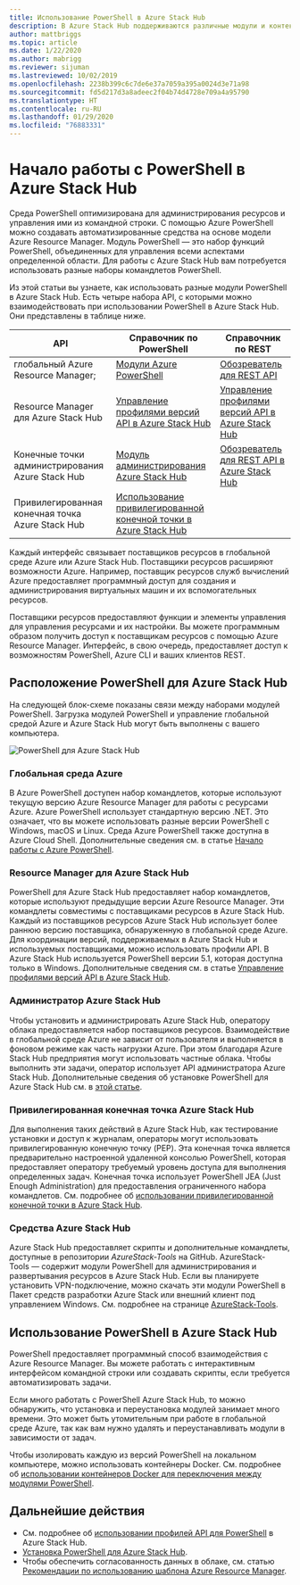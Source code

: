 ```yaml
---
title: Использование PowerShell в Azure Stack Hub
description: В Azure Stack Hub поддерживаются различные модули и контексты PowerShell.
author: mattbriggs
ms.topic: article
ms.date: 1/22/2020
ms.author: mabrigg
ms.reviewer: sijuman
ms.lastreviewed: 10/02/2019
ms.openlocfilehash: 2238b399c6c7de6e37a7059a395a0024d3e71a98
ms.sourcegitcommit: fd5d217d3a8adeec2f04b74d4728e709a4a95790
ms.translationtype: HT
ms.contentlocale: ru-RU
ms.lasthandoff: 01/29/2020
ms.locfileid: "76883331"
---
```

# <a name="get-started-with-powershell-in-azure-stack-hub"></a>Начало работы с PowerShell в Azure Stack Hub

Среда PowerShell оптимизирована для администрирования ресурсов и управления ими из командной строки. С помощью Azure PowerShell можно создавать автоматизированные средства на основе модели Azure Resource Manager. Модуль PowerShell — это набор функций PowerShell, объединенных для управления всеми аспектами определенной области. Для работы с Azure Stack Hub вам потребуется использовать разные наборы командлетов PowerShell.

Из этой статьи вы узнаете, как использовать разные модули PowerShell в Azure Stack Hub. Есть четыре набора API, с которыми можно взаимодействовать при использовании PowerShell в Azure Stack Hub. Они представлены в таблице ниже.

| API | Справочник по PowerShell | Справочник по REST |
| --- | --- | --- |
| глобальный Azure Resource Manager; | [Модули Azure PowerShell](https://github.com/Azure/azure-powershell/blob/master/documentation/azure-powershell-modules.md) | [Обозреватель для REST API](https://docs.microsoft.com/rest/api/) |
| Resource Manager для Azure Stack Hub | [Управление профилями версий API в Azure Stack Hub](azure-stack-version-profiles.md) | [Управление профилями версий API в Azure Stack Hub](azure-stack-version-profiles.md) |
| Конечные точки администрирования Azure Stack Hub | [Модуль администрирования Azure Stack Hub](https://docs.microsoft.com/powershell/azure/azure-stack/overview) | [Обозреватель для REST API в Azure Stack Hub](https://docs.microsoft.com/rest/api/?term=Azure%20Azure%20Stack%20Admin) |
| Привилегированная конечная точка Azure Stack Hub | [Использование привилегированной конечной точки в Azure Stack Hub](../operator/azure-stack-privileged-endpoint.md) | |

Каждый интерфейс связывает поставщиков ресурсов в глобальной среде Azure или Azure Stack Hub. Поставщики ресурсов расширяют возможности Azure. Например, поставщик ресурсов служб вычислений Azure предоставляет программный доступ для создания и администрирования виртуальных машин и их вспомогательных ресурсов.

Поставщики ресурсов предоставляют функции и элементы управления для управления ресурсами и их настройки. Вы можете программным образом получить доступ к поставщикам ресурсов с помощью Azure Resource Manager. Интерфейс, в свою очередь, предоставляет доступ к возможностям PowerShell, Azure CLI и ваших клиентов REST.

## <a name="where-to-find-azure-stack-hub-powershell"></a>Расположение PowerShell для Azure Stack Hub

На следующей блок-схеме показаны связи между наборами модулей PowerShell. Загрузка модулей PowerShell и управление глобальной средой Azure и Azure Stack Hub могут быть выполнены с вашего компьютера.

![PowerShell для Azure Stack Hub](media/azure-stack-powershell-overview/Azure-Stack-PowerShell.png)

### <a name="global-azure"></a>Глобальная среда Azure

В Azure PowerShell доступен набор командлетов, которые используют текущую версию Azure Resource Manager для работы с ресурсами Azure. Azure PowerShell использует стандартную версию .NET. Это означает, что вы можете использовать разные версии PowerShell с Windows, macOS и Linux. Среда Azure PowerShell также доступна в Azure Cloud Shell. Дополнительные сведения см. в статье [Начало работы с Azure PowerShell](https://docs.microsoft.com/powershell/azure/get-started-azureps).

### <a name="azure-stack-hub-resource-manager"></a>Resource Manager для Azure Stack Hub

PowerShell для Azure Stack Hub предоставляет набор командлетов, которые используют предыдущие версии Azure Resource Manager. Эти командлеты совместимы с поставщиками ресурсов в Azure Stack Hub. Каждый из поставщиков ресурсов Azure Stack Hub использует более раннюю версию поставщика, обнаруженную в глобальной среде Azure. Для координации версий, поддерживаемых в Azure Stack Hub и используемых поставщиками, можно использовать профили API. В Azure Stack Hub используется PowerShell версии 5.1, которая доступна только в Windows. Дополнительные сведения см. в статье [Управление профилями версий API в Azure Stack Hub](azure-stack-version-profiles.md).

### <a name="azure-stack-hub-administrator"></a>Администратор Azure Stack Hub

Чтобы установить и администрировать Azure Stack Hub, оператору облака предоставляется набор поставщиков ресурсов. Взаимодействие в глобальной среде Azure не зависит от пользователя и выполняется в фоновом режиме как часть нагрузки Azure. При этом благодаря Azure Stack Hub предприятия могут использовать частные облака. Чтобы выполнить эти задачи, оператор использует API администратора Azure Stack Hub. Дополнительные сведения об установке PowerShell для Azure Stack Hub см. в [этой статье](../operator/azure-stack-powershell-install.md).

### <a name="azure-stack-hub-privileged-endpoint"></a>Привилегированная конечная точка Azure Stack Hub

Для выполнения таких действий в Azure Stack Hub, как тестирование установки и доступ к журналам, операторы могут использовать привилегированную конечную точку (PEP). Эта конечная точка является предварительно настроенной удаленной консолью PowerShell, которая предоставляет оператору требуемый уровень доступа для выполнения определенных задач. Конечная точка использует PowerShell JEA (Just Enough Administration) для предоставления ограниченного набора командлетов. См. подробнее об [использовании привилегированной конечной точки в Azure Stack Hub](../operator/azure-stack-privileged-endpoint.md).

### <a name="azure-stack-hub-tools"></a>Средства Azure Stack Hub

Azure Stack Hub предоставляет скрипты и дополнительные командлеты, доступные в репозитории *AzureStack-Tools* на GitHub. AzureStack-Tools — содержит модули PowerShell для администрирования и развертывания ресурсов в Azure Stack Hub. Если вы планируете установить VPN-подключение, можно скачать эти модули PowerShell в Пакет средств разработки Azure Stack или внешний клиент под управлением Windows. См. подробнее на странице [AzureStack-Tools](https://github.com/Azure/AzureStack-Tools).

## <a name="work-with-powershell-in-azure-stack-hub"></a>Использование PowerShell в Azure Stack Hub

PowerShell предоставляет программный способ взаимодействия с Azure Resource Manager. Вы можете работать с интерактивным интерфейсом командной строки или создавать скрипты, если требуется автоматизировать задачи.

Если много работать с PowerShell Azure Stack Hub, то можно обнаружить, что установка и переустановка модулей занимает много времени. Это может быть утомительным при работе в глобальной среде Azure, так как вам нужно удалять и переустанавливать модули в зависимости от задач. 

Чтобы изолировать каждую из версий PowerShell на локальном компьютере, можно использовать контейнеры Docker. См. подробнее об [использовании контейнеров Docker для переключения между модулями PowerShell](azure-stack-powershell-user-docker.md).


## <a name="next-steps"></a>Дальнейшие действия

- См. подробнее об [использовании профилей API для PowerShell](azure-stack-version-profiles.md) в Azure Stack Hub.
- [Установка PowerShell для Azure Stack Hub](../operator/azure-stack-powershell-install.md).
- Чтобы обеспечить согласованность данных в облаке, см. статью [Рекомендации по использованию шаблона Azure Resource Manager](azure-stack-develop-templates.md).
